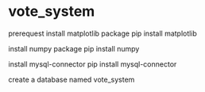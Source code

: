 # vote_system
prerequest
install matplotlib package 
    pip install matplotlib

install numpy package
    pip install numpy

install mysql-connector
    pip install mysql-connector

create a database named vote_system
